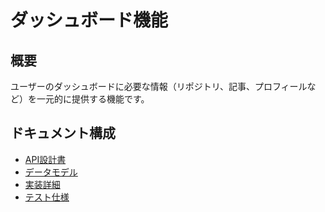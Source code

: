 # ダッシュボード機能

## 概要
ユーザーのダッシュボードに必要な情報（リポジトリ、記事、プロフィールなど）を一元的に提供する機能です。

## ドキュメント構成
- [API設計書](./api-design.md)
- [データモデル](./data-models.md)
- [実装詳細](./implementation.md)
- [テスト仕様](./testing.md)
